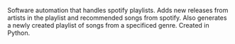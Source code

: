 Software automation that handles spotify playlists. Adds new releases from artists in the playlist and recommended songs from spotify. Also generates a newly created playlist of songs from a specificed genre. Created in Python.
